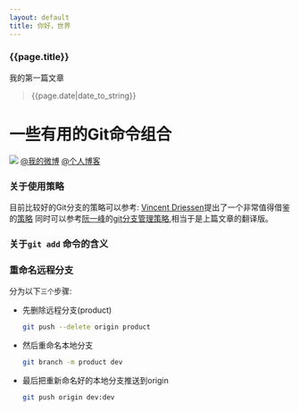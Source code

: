 ```yaml
---
layout: default
title: 你好，世界
---
```

### {{page.title}}
我的第一篇文章
> {{page.date|date_to_string}}

# 一些有用的Git命令组合
![](http://ww1.sinaimg.cn/large/ee21033aly1fwj4i49ny3j21hc0xc78j.jpg)
[@我的微博](https://weibo.com/yeasonhe)
[@个人博客](https://staroflion.github.io/)

### 关于使用策略
目前比较好的Git分支的策略可以参考:
[Vincent Driessen](https://nvie.com/)提出了一个非常值得借鉴的[策略](https://nvie.com/posts/a-successful-git-branching-model/)
同时可以参考[阮一峰](http://www.ruanyifeng.com)的[git分支管理策略](http://www.ruanyifeng.com/blog/2012/07/git.html),相当于是上篇文章的翻译版。

### 关于`git add` 命令的含义

### 重命名远程分支

分为以下`三个`步骤:

- 先删除远程分支(product)

    ```sh
    git push --delete origin product
    ```
- 然后重命名本地分支

    ```sh
    git branch -m product dev
    ```
- 最后把重新命名好的本地分支推送到origin

    ```sh
    git push origin dev:dev
    ```


[//]: # (These are reference links used in the body of this note and get stripped out when the markdown processor does its job. There is no need to format nicely because it shouldn't be seen. Thanks SO - http://stackoverflow.com/questions/4823468/store-comments-in-markdown-syntax)


   [@我的微博]: <https://weibo.com/yeasonhe>
